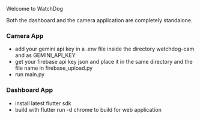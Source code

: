 Welcome to WatchDog

Both the dashboard and the camera application are completely standalone.

### Camera App

- add your gemini api key in a .env file inside the directory watchdog-cam and as GEMINI_API_KEY
- get your firebase api key json and place it in the same directory and the file name in firebase_upload.py
- run main.py

### Dashboard App

- install latest flutter sdk
- build with flutter run -d chrome to build for web application
